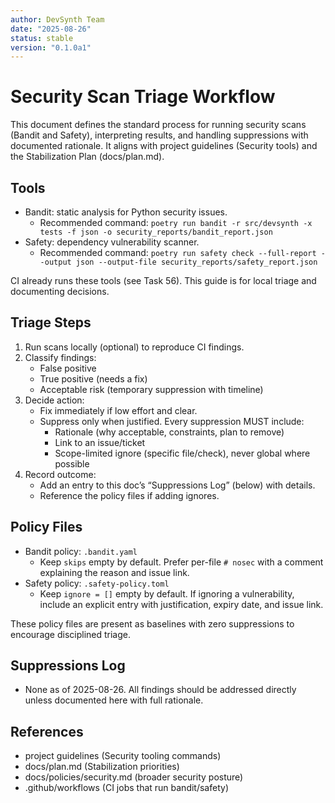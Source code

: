 ```yaml
---
author: DevSynth Team
date: "2025-08-26"
status: stable
version: "0.1.0a1"
---
```

# Security Scan Triage Workflow

This document defines the standard process for running security scans (Bandit and Safety), interpreting results, and handling suppressions with documented rationale. It aligns with project guidelines (Security tools) and the Stabilization Plan (docs/plan.md).

## Tools
- Bandit: static analysis for Python security issues.
  - Recommended command: `poetry run bandit -r src/devsynth -x tests -f json -o security_reports/bandit_report.json`
- Safety: dependency vulnerability scanner.
  - Recommended command: `poetry run safety check --full-report --output json --output-file security_reports/safety_report.json`

CI already runs these tools (see Task 56). This guide is for local triage and documenting decisions.

## Triage Steps
1. Run scans locally (optional) to reproduce CI findings.
2. Classify findings:
   - False positive
   - True positive (needs a fix)
   - Acceptable risk (temporary suppression with timeline)
3. Decide action:
   - Fix immediately if low effort and clear.
   - Suppress only when justified. Every suppression MUST include:
     - Rationale (why acceptable, constraints, plan to remove)
     - Link to an issue/ticket
     - Scope-limited ignore (specific file/check), never global where possible
4. Record outcome:
   - Add an entry to this doc’s “Suppressions Log” (below) with details.
   - Reference the policy files if adding ignores.

## Policy Files
- Bandit policy: `.bandit.yaml`
  - Keep `skips` empty by default. Prefer per-file `# nosec` with a comment explaining the reason and issue link.
- Safety policy: `.safety-policy.toml`
  - Keep `ignore = []` empty by default. If ignoring a vulnerability, include an explicit entry with justification, expiry date, and issue link.

These policy files are present as baselines with zero suppressions to encourage disciplined triage.

## Suppressions Log
- None as of 2025-08-26. All findings should be addressed directly unless documented here with full rationale.

## References
- project guidelines (Security tooling commands)
- docs/plan.md (Stabilization priorities)
- docs/policies/security.md (broader security posture)
- .github/workflows (CI jobs that run bandit/safety)
